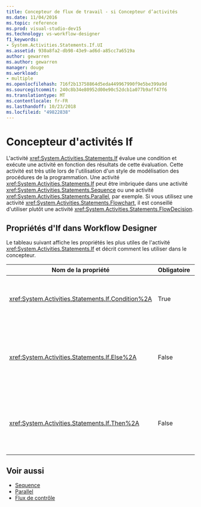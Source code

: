 ```yaml
---
title: Concepteur de flux de travail - si Concepteur d’activités
ms.date: 11/04/2016
ms.topic: reference
ms.prod: visual-studio-dev15
ms.technology: vs-workflow-designer
f1_keywords:
- System.Activities.Statements.If.UI
ms.assetid: 930a8fa2-db98-43e9-ad6d-a85cc7a6519a
author: gewarren
ms.author: gewarren
manager: douge
ms.workload:
- multiple
ms.openlocfilehash: 716f2b13758864d5eda449967990f9e5be399a9d
ms.sourcegitcommit: 240c8b34e80952d00e90c52dcb1a077b9aff47f6
ms.translationtype: MT
ms.contentlocale: fr-FR
ms.lasthandoff: 10/23/2018
ms.locfileid: "49822838"
---
```

# <a name="if-activity-designer"></a>Concepteur d'activités If

L'activité <xref:System.Activities.Statements.If> évalue une condition et exécute une activité en fonction des résultats de cette évaluation. Cette activité est très utile lors de l'utilisation d'un style de modélisation des procédures de la programmation. Une activité <xref:System.Activities.Statements.If> peut être imbriquée dans une activité <xref:System.Activities.Statements.Sequence> ou une activité <xref:System.Activities.Statements.Parallel>, par exemple. Si vous utilisez une activité <xref:System.Activities.Statements.Flowchart>, il est conseillé d'utiliser plutôt une activité <xref:System.Activities.Statements.FlowDecision>.

## <a name="if-properties-in-the-workflow-designer"></a>Propriétés d'If dans Workflow Designer

Le tableau suivant affiche les propriétés les plus utiles de l'activité <xref:System.Activities.Statements.If> et décrit comment les utiliser dans le concepteur.

|Nom de la propriété|Obligatoire|Utilisation|
|-|--------------|-|
|<xref:System.Activities.Statements.If.Condition%2A>|True|Condition qui détermine l'activité enfant à exécuter. Pour définir le <xref:System.Activities.Statements.If.Condition%2A>, tapez une expression Visual Basic dans le **Condition** zone sur le **si** activité concepteur ou dans la grille des propriétés.|
|<xref:System.Activities.Statements.If.Else%2A>|False|L’activité à exécuter si le <xref:System.Activities.Statements.If.Condition%2A> est **false**. Pour ajouter une activité est exécutée par le <xref:System.Activities.Statements.If.Else%2A> créer une branche, déplacez une activité de la **boîte à outils** dans le **Else** zone sur le **si** Concepteur d’activités avec le texte d’indication » Déposer l’activité ici ».|
|<xref:System.Activities.Statements.If.Then%2A>|False|L’activité à exécuter si le <xref:System.Activities.Statements.If.Condition%2A> est **true**. Pour ajouter une activité est exécutée par le <xref:System.Activities.Statements.If.Then%2A> créer une branche, déplacez une activité de la **boîte à outils** dans le **puis** zone sur le **si** Concepteur d’activités avec le texte d’indication » Déposer l’activité ici ».|

## <a name="see-also"></a>Voir aussi

- [Sequence](../workflow-designer/sequence-activity-designer.md)
- [Parallel](../workflow-designer/parallel-activity-designer.md)
- [Flux de contrôle](../workflow-designer/control-flow-activity-designers.md)